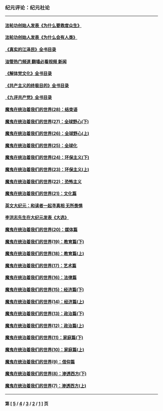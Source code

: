 ### 纪元评论：纪元社论
---
#### [法轮功创始人发表《为什么要救度众生》](../../pages/nsc422/n13975246.md?08180330) 
#### [法轮功创始人发表《为什么会有人类》](../../pages/nsc422/n13912117.md?08180330) 
#### [《真实的江泽民》全书目录](../../pages/nsc422/n13721399.md?08180330) 
#### [油管热门频道 翻墙必看视频 新闻](ok?08180330)
#### [《解体党文化》全书目录](../../pages/nsc422/n13721157.md?08180330) 
#### [《共产主义的终极目的》全书目录](../../pages/nsc422/n13721048.md?08180330) 
#### [《九评共产党》全书目录](../../pages/nsc422/n13708085.md?08180330) 
#### [魔鬼在统治着我们的世界(28)：结束语](../../pages/nsc422/n10936246.md?08180330) 
#### [魔鬼在统治着我们的世界(27)：全球野心(下)](../../pages/nsc422/n10928319.md?08180330) 
#### [魔鬼在统治着我们的世界(26)：全球野心(上)](../../pages/nsc422/n10900318.md?08180330) 
#### [魔鬼在统治着我们的世界(25)：全球化](../../pages/nsc422/n10788205.md?08180330) 
#### [魔鬼在统治着我们的世界(24)：环保主义(下)](../../pages/nsc422/n10695307.md?08180330) 
#### [魔鬼在统治着我们的世界(23)：环保主义(上)](../../pages/nsc422/n10688613.md?08180330) 
#### [魔鬼在统治着我们的世界(22)：恐怖主义](../../pages/nsc422/n10614727.md?08180330) 
#### [魔鬼在统治着我们的世界(21)：文化篇](../../pages/nsc422/n10597706.md?08180330) 
#### [英文大纪元：和读者一起寻真相 无所畏惧](../../pages/nsc422/n12542027.md?08180330) 
#### [李洪志先生在大纪元发表《大选》](../../pages/nsc422/n12534746.md?08180330) 
#### [魔鬼在统治着我们的世界(20)：媒体篇](../../pages/nsc422/n10586579.md?08180330) 
#### [魔鬼在统治着我们的世界(19)：教育篇(下)](../../pages/nsc422/n10564808.md?08180330) 
#### [魔鬼在统治着我们的世界(18)：教育篇(上)](../../pages/nsc422/n10526970.md?08180330) 
#### [魔鬼在统治着我们的世界(17)：艺术篇](../../pages/nsc422/n10499093.md?08180330) 
#### [魔鬼在统治着我们的世界(16)：法律篇](../../pages/nsc422/n10485969.md?08180330) 
#### [魔鬼在统治着我们的世界(15)：经济篇(下)](../../pages/nsc422/n10469975.md?08180330) 
#### [魔鬼在统治着我们的世界(14)：经济篇(上)](../../pages/nsc422/n10457370.md?08180330) 
#### [魔鬼在统治着我们的世界(13)：政治篇(下)](../../pages/nsc422/n10448270.md?08180330) 
#### [魔鬼在统治着我们的世界(12)：政治篇(上)](../../pages/nsc422/n10444576.md?08180330) 
#### [魔鬼在统治着我们的世界(11)：家庭篇(下)](../../pages/nsc422/n10440961.md?08180330) 
#### [魔鬼在统治着我们的世界(10)：家庭篇(上)](../../pages/nsc422/n10435448.md?08180330) 
#### [魔鬼在统治着我们的世界(9)：信仰篇](../../pages/nsc422/n10432159.md?08180330) 
#### [魔鬼在统治着我们的世界(8)：渗透西方(下)](../../pages/nsc422/n10429603.md?08180330) 
#### [魔鬼在统治着我们的世界(7)：渗透西方(上)](../../pages/nsc422/n10426013.md?08180330) 

---
#### 第 [ [5](./5.md?08180330) / [4](./4.md?08180330) / [3](./3.md?08180330) / [2](./2.md?08180330) / [1](./1.md?08180330) ] 页
